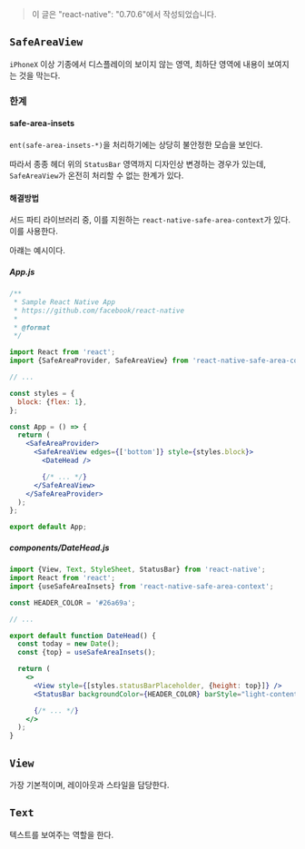 > 이 글은 "react-native": "0.70.6"에서 작성되었습니다.

## `SafeAreaView`

`iPhoneX` 이상 기종에서 디스플레이의 보이지 않는 영역, 최하단 영역에 내용이 보여지는 것을 막는다.

### 한계

#### safe-area-insets

`ent(safe-area-insets-*)`을 처리하기에는 상당히 불안정한 모습을 보인다.

따라서 종종 헤더 위의 `StatusBar` 영역까지 디자인상 변경하는 경우가 있는데, `SafeAreaView`가 온전히 처리할 수 없는 한계가 있다.

#### 해결방법

서드 파티 라이브러리 중, 이를 지원하는 `react-native-safe-area-context`가 있다. 이를 사용한다.

아럐는 예시이다.

##### App.js

```jsx
/**
 * Sample React Native App
 * https://github.com/facebook/react-native
 *
 * @format
 */

import React from 'react';
import {SafeAreaProvider, SafeAreaView} from 'react-native-safe-area-context';

// ...

const styles = {
  block: {flex: 1},
};

const App = () => {
  return (
    <SafeAreaProvider>
      <SafeAreaView edges={['bottom']} style={styles.block}>
        <DateHead />

        {/* ... */}
      </SafeAreaView>
    </SafeAreaProvider>
  );
};

export default App;
```

##### components/DateHead.js
```jsx
import {View, Text, StyleSheet, StatusBar} from 'react-native';
import React from 'react';
import {useSafeAreaInsets} from 'react-native-safe-area-context';

const HEADER_COLOR = '#26a69a';

// ...

export default function DateHead() {
  const today = new Date();
  const {top} = useSafeAreaInsets();

  return (
    <>
      <View style={[styles.statusBarPlaceholder, {height: top}]} />
      <StatusBar backgroundColor={HEADER_COLOR} barStyle="light-content" />

      {/* ... */}
    </>
  );
}

```
## `View`

가장 기본적이며, 레이아웃과 스타일을 담당한다.

## `Text`

텍스트를 보여주는 역할을 한다.